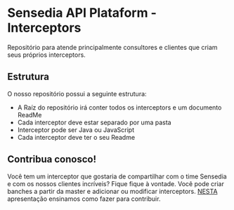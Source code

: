 # Sensedia API Plataform - Interceptors
Repositório para atende principalmente consultores e clientes que criam seus próprios interceptors.

## Estrutura
O nosso repositório possui a seguinte estrutura:
  - A Raíz do repositório irá conter todos os interceptors e um documento ReadMe
  - Cada interceptor deve estar separado por uma pasta
  - Interceptor pode ser Java ou JavaScript
  - Cada interceptor deve ter o seu Readme

## Contribua conosco!
Você tem um interceptor que gostaria de compartilhar com o time Sensedia e com os nossos clientes incríveis? Fique fique à vontade. Você pode criar banches a partir da master e adicionar ou modificar interceptors.
[NESTA](https://drive.google.com/open?id=16PXwPo7B5FQ1cUdR5bLFTwBAVNzORpGM)  apresentação ensinamos como fazer para contribuir. 

